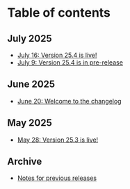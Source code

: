 # Table of contents

## July 2025

* [July 16: Version 25.4 is live!](README.md)
* [July 9: Version 25.4 is in pre-release](<README (2).md>)

## June 2025

* [June 20: Welcome to the changelog](<README (1).md>)

## May 2025

* [May 28: Version 25.3 is live!](may-2025/may-28-version-25.3-is-live.md)

## Archive

* [Notes for previous releases](archived-release-notes.md)
